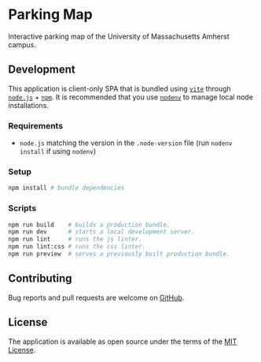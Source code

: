 # Parking Map

Interactive parking map of the University of Massachusetts Amherst campus.

## Development

This application is client-only SPA that is bundled using [`vite`][vite] through [`node.js`][nodejs] + [`npm`][npm].
It is recommended that you use [`nodenv`][nodenv] to manage local node installations.

### Requirements

- `node.js` matching the version in the `.node-version` file (run `nodenv install` if using `nodenv`)

### Setup

```sh
npm install # bundle dependencies
```

### Scripts

```sh
npm run build    # builds a production bundle.
npm run dev      # starts a local development server.
npm run lint     # runs the js linter.
npm run lint:css # runs the css linter.
npm run preview  # serves a previously built production bundle.
```

## Contributing

Bug reports and pull requests are welcome on [GitHub][github].

## License

The application is available as open source under the terms of the [MIT License][license].

[github]: https://github.com/umts/parking-map
[license]: https://opensource.org/licenses/MIT
[nodejs]: https://nodejs.org
[nodenv]: https://github.com/nodenv/nodenv
[npm]: https://www.npmjs.com
[vite]: https://vitejs.dev
